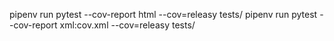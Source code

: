 pipenv run pytest --cov-report html --cov=releasy tests/
pipenv run pytest --cov-report xml:cov.xml --cov=releasy tests/
